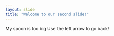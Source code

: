 ```yaml
---
layout: slide
title: "Welcome to our second slide!"
---
```

My spoon is too big
Use the left arrow to go back!
